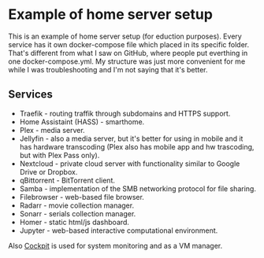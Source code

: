 # Example of home server setup

This is an example of home server setup (for eduction purposes). Every service has it own docker-compose file which placed in its specific folder. That's different from what I saw on GitHub, where people put everthing in one docker-compose.yml. My structure was just more convenient for me while I was troubleshooting and I'm not saying that it's better. 

## Services

* Traefik - routing traffik through subdomains and HTTPS support.
* Home Assistaint (HASS) - smarthome.
* Plex - media server.
* Jellyfin - also a media server, but it's better for using in mobile and it has hardware transcoding (Plex also has mobile app and hw trascoding, but with Plex Pass only).
* Nextcloud - private cloud server with functionality similar to Google Drive or Dropbox. 
* qBittorrent - BitTorrent client.
* Samba - implementation of the SMB networking protocol for file sharing.
* Filebrowser - web-based file browser.
* Radarr - movie collection manager.
* Sonarr - serials collection manager.
* Homer - static html/js dashboard.
* Jupyter - web-based interactive computational environment.

Also [Cockpit](https://cockpit-project.org/) is used for system monitoring and as a VM manager.